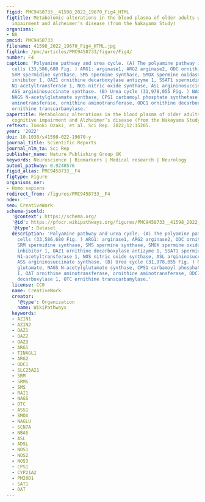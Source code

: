 ```yaml
---
figid: PMC9458733__41598_2022_19670_Fig4_HTML
figtitle: Metabolomic alterations in the blood plasma of older adults with mild cognitive
  impairment and Alzheimer’s disease (from the Nakayama Study)
organisms:
- NA
pmcid: PMC9458733
filename: 41598_2022_19670_Fig4_HTML.jpg
figlink: /pmc/articles/PMC9458733/figure/Fig4/
number: F4
caption: 'Polyamine pathway and urea cycle. (A) The polyamine pathway in mammalian
  cells (33,586,680 Fig. ) ARG1: arginase1, ARG2 arginase2, ODC ornithine decarboxylase,
  SRM spermidine synthase, SMS spermine synthase, SMOX spermine oxidase, AZIN1 antizyme
  inhibitor 1, OAZ1 ornithine decarboxylase antizyme 1, SSAT1 spermidine/spermine
  N1-acetyltransferase 1, NOS nitric oxide synthase, ASL argininosuccinate lyase,
  ASS argininosuccinate synthase. (B) Urea cycle (31,978,055 Fig. ) NAG N-acetyl glutamate,
  NAGS N-acetylglutamate synthase, CPS1 carbamoyl phosphate synthetase I, OAT ornithine
  aminotransferase, ornithine aminotransferase, ODC1 ornithine decarboxylase 1, OTC
  ornithine transcarbamylase.'
papertitle: Metabolomic alterations in the blood plasma of older adults with mild
  cognitive impairment and Alzheimer’s disease (from the Nakayama Study).
reftext: Tomoki Ozaki, et al. Sci Rep. 2022;12:15205.
year: '2022'
doi: 10.1038/s41598-022-19670-y
journal_title: Scientific Reports
journal_nlm_ta: Sci Rep
publisher_name: Nature Publishing Group UK
keywords: Neuroscience | Biomarkers | Medical research | Neurology
automl_pathway: 0.9240576
figid_alias: PMC9458733__F4
figtype: Figure
organisms_ner:
- Homo sapiens
redirect_from: /figures/PMC9458733__F4
ndex: ''
seo: CreativeWork
schema-jsonld:
  '@context': https://schema.org/
  '@id': https://pfocr.wikipathways.org/figures/PMC9458733__41598_2022_19670_Fig4_HTML.html
  '@type': Dataset
  description: 'Polyamine pathway and urea cycle. (A) The polyamine pathway in mammalian
    cells (33,586,680 Fig. ) ARG1: arginase1, ARG2 arginase2, ODC ornithine decarboxylase,
    SRM spermidine synthase, SMS spermine synthase, SMOX spermine oxidase, AZIN1 antizyme
    inhibitor 1, OAZ1 ornithine decarboxylase antizyme 1, SSAT1 spermidine/spermine
    N1-acetyltransferase 1, NOS nitric oxide synthase, ASL argininosuccinate lyase,
    ASS argininosuccinate synthase. (B) Urea cycle (31,978,055 Fig. ) NAG N-acetyl
    glutamate, NAGS N-acetylglutamate synthase, CPS1 carbamoyl phosphate synthetase
    I, OAT ornithine aminotransferase, ornithine aminotransferase, ODC1 ornithine
    decarboxylase 1, OTC ornithine transcarbamylase.'
  license: CC0
  name: CreativeWork
  creator:
    '@type': Organization
    name: WikiPathways
  keywords:
  - AZIN1
  - AZIN2
  - OAZ1
  - OAZ2
  - OAZ3
  - ARG1
  - TINAGL1
  - ARG2
  - ODC1
  - SLC25A21
  - SRM
  - SRMS
  - SMS
  - RAI1
  - NAGS
  - OTC
  - ASS1
  - SMOX
  - NAGLU
  - SCN7A
  - NBAS
  - ASL
  - ADSL
  - NOS1
  - NOS2
  - NOS3
  - CPS1
  - CYP21A2
  - PM20D1
  - SAT1
  - OAT
---
```

